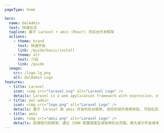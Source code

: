 ```yaml
---
pageType: home

hero:
  name: OwlAdmin
  text: 快速出活
  tagline: 基于 Laravel + amis (React) 的后台开发框架
  actions:
    - theme: brand
      text: 快速开始
      link: /guide/basic/install
    - theme: alt
      text: 介绍
      link: /guide
  image:
    src: /logo-lg.png
    alt: OwlAdmin Logo
features:
  - title: Laravel
    icon: <img src="laravel.svg" alt="Laravel Logo" />
    details: Laravel is a web application framework with expressive, elegant syntax. We’ve already laid the foundation — freeing you to create without sweating the small things.
  - title: owl-admin
    icon: <img src="logo.png" alt="Laravel Logo" />
    details: 基于 laravel 和 amis 开发的后台框架, 友好的组件使用体验, 可轻松实现复杂页面, 内置代码生成器, 让开发者快速搭建后台管理系统
  - title: amis
    icon: <img src="amis.png" alt="Laravel Logo" />
    details: 前端低代码框架，通过 JSON 配置就能生成各种后台页面，极大减少开发成本，甚至可以不需要了解前端。
---
```

